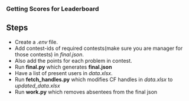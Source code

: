 ### Getting Scores for Leaderboard

## Steps
- Create a *.env* file.
- Add contest-ids of required contests(make sure you are manager for those contests) in *final.json*.
- Also add the points for each problem in contest.
- Run **final.py** which generates **final.json**
- Have a list of present users in *data.xlsx*.
- Run **fetch_handles.py** which modifies CF handles in *data.xlsx* to *updated_data.xlsx*
- Run **work.py** which removes absentees from the final json